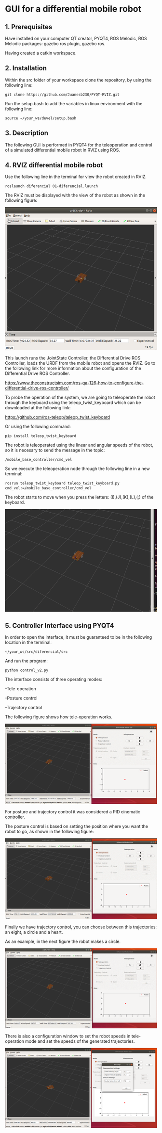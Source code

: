 # GUI for a differential mobile robot

## 1. Prerequisites

Have installed on your computer QT creator, PYQT4, ROS Melodic, ROS Melodic packages: gazebo ros plugin, gazebo ros.

Having created a catkin workspace.

## 2. Installation

Within the src folder of your workspace clone the repository, by using the following line:

    git clone https://github.com/Juanesb230/PYQT-RVIZ.git

Run the setup.bash to add the variables in linux environment with the following line:

    source ~/your_ws/devel/setup.bash

## 3. Description

The following GUI is performed in PYQT4 for the teleoperation and control of a simulated differential mobile robot in RVIZ using ROS.

## 4. RVIZ differential mobile robot

Use the following line in the terminal for view the robot created in RVIZ.

    roslaunch diferencial 01-diferencial.launch

The RVIZ must be displayed with the view of the robot as shown in the following figure:

![RVIZ Robot](images/rviz_robot.png)

This launch runs the JointState Controller, the Differential Drive ROS Controller, loads the URDF from the mobile robot and opens the RVIZ. Go to the following link for more information about the configuration of the Differential Drive ROS Controller.

<https://www.theconstructsim.com/ros-qa-126-how-to-configure-the-differential-drive-ros-controller/>

To probe the operation of the system, we are going to teleoperate the robot through the keyboard using the teleop_twist_keyboard which can be downloaded at the following link:

<https://github.com/ros-teleop/teleop_twist_keyboard>

Or using the following command:

    pip install teleop_twist_keyboard

The robot is teleoperated using the linear and angular speeds of the robot, so it is necesary to send the message in the topic:

    /mobile_base_controller/cmd_vel 

So we execute the teleoperation node through the following line in a new terminal:

    rosrun teleop_twist_keyboard teleop_twist_keyboard.py cmd_vel:=/mobile_base_controller/cmd_vel

The robot starts to move when you press the letters: (I),(J),(K),(L),(;) of the keyboard.

![Teleop move](images/teleop.gif)

## 5. Controller Interface using PYQT4

In order to open the interface, it must be guaranteed to be in the following location in the terminal:

    ~/your_ws/src/diferencial/src  

And run the program:

    python control_v2.py

The interface consists of three operating modes:

-Tele-operation

-Posture control

-Trajectory control

The following figure shows how tele-operation works.

![GUI_Teleop](images/GUI_Teleop.gif)

For posture and trajectory control it was considered a PID cinematic controller.

The posture control is based on setting the position where you want the robot to go, as shown in the following figure:

![GUI_Posture](images/GUI_Posture.gif)

Finally we have trajectory control, you can choose between this trajectories: an eight, a circle and a heart.

As an example, in the next figure the robot makes a circle.

![GUI_Tray](images/GUI_Tray.gif)

There is also a configuration window to set the robot speeds in tele-operation mode and set the speeds of the generated trajectories.

![Settings](images/Settings.png)

